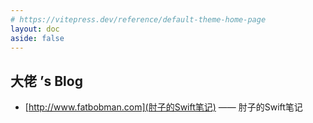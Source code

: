 ```yaml
---
# https://vitepress.dev/reference/default-theme-home-page
layout: doc
aside: false
---
```


<script setup>

import {
  VPTeamPage,
  VPTeamPageTitle,
  VPTeamMembers
} from 'vitepress/theme'

import { useData } from 'vitepress'

const { theme, page, frontmatter } = useData()


</script>

<VPTeamPage>
  <VPTeamPageTitle>
    <template #title>
      Inbox
    </template>
    <template #lead>
      收集箱
    </template>
  </VPTeamPageTitle>
</VPTeamPage>

## 大佬 ’s Blog

- [http://www.fatbobman.com](肘子的Swift笔记) —— 肘子的Swift笔记
